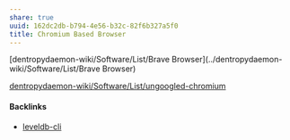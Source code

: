 ```yaml
---
share: true
uuid: 162dc2db-b794-4e56-b32c-82f6b327a5f0
title: Chromium Based Browser
---
```

[dentropydaemon-wiki/Software/List/Brave Browser](../dentropydaemon-wiki/Software/List/Brave Browser)

[dentropydaemon-wiki/Software/List/ungoogled-chromium](../dentropydaemon-wiki/Software/List/ungoogled-chromium)

#### Backlinks

* [leveldb-cli](/11b11045-7ff4-477e-87b4-92e589b10372)